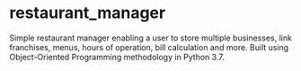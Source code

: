 # restaurant_manager
Simple restaurant manager enabling a user to store multiple businesses, link franchises, menus, hours of operation, bill calculation and more. Built using Object-Oriented Programming methodology in Python 3.7.
